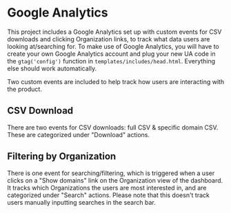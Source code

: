 # Google Analytics

This project includes a Google Analytics set up with custom events for CSV downloads and clicking Organization links, to track what data users are looking at/searching for. To make use of Google Analytics, you will have to create your own Google Analytics account and plug your new UA code in the `gtag('config')` function in `templates/includes/head.html`. Everything else should work automatically.

Two custom events are included to help track how users are interacting with the product. 

## CSV Download

There are two events for CSV downloads: full CSV & specific domain CSV. These are categorized under "Download" actions.

## Filtering by Organization

There is one event for searching/filtering, which is triggered when a user clicks on a "Show domains" link on the Organization view of the dashboard. It tracks which Organizations the users are most interested in, and are categorized under "Search" actions. Please note that this doesn't track users manually inputting searches in the search bar. 
